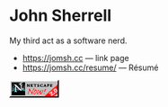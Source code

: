 # John Sherrell

My third act as a software nerd.

  - https://jomsh.cc — link page
  - https://jomsh.cc/resume/ — Résumé

[![Best viewed with Netscape Navigator 2.0](netscape-anim.gif)](https://html.spec.whatwg.org/dev/system-state.html#client-identification)
